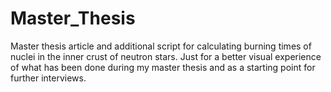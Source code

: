 # Master_Thesis
Master thesis article and additional script for calculating burning times of nuclei in the inner crust of neutron stars. 
Just for a better visual experience of what has been done during my master thesis and as a starting point for further interviews.
